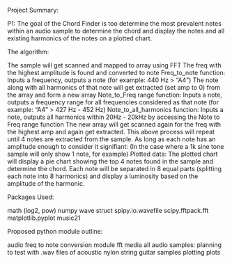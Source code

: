 Project Summary:



P1: The goal of the Chord Finder is too determine the most prevalent notes within an audio sample to determine the chord and display the notes and all existing harmonics of the notes on a plotted chart. 



The algorithm: 



The sample will get scanned and mapped to array using FFT
The freq with the highest amplitude is found and converted to note
Freq_to_note function: Inputs a frequency, outputs a note (for example: 440 Hz > “A4”)
The note along with all harmonics of that note will get extracted (set amp to 0) from the array and form a new array 
Note_to_Freq range function: Inputs a note, outputs a frequency range for all frequencies considered as that note (for example: “A4” > 427 Hz - 452 Hz)
Note_to_all_harmonics function: Inputs a note, outputs all harmonics within 20Hz - 20kHz by accessing the Note to Freq range function
The new array will get scanned again for the freq with the highest amp and again get extracted.
This above process will repeat until 4 notes are extracted from the sample. As long as each note has an amplitude enough to consider it signifiant: (In the case where a 1k sine tone sample will only show 1 note, for example)
Plotted data: The plotted chart will display a pie chart showing the top 4 notes found in the sample and determine the chord. Each note will be separated in 8 equal parts (splitting each note into 8 harmonics) and display a luminosity based on the amplitude of the harmonic.


Packages Used:

math (log2, pow)
numpy
wave
struct
spipy.io.wavefile
scipy.fftpack.fft
matplotlib.pyplot
music21


Proposed python module outline:

audio
freq to note conversion module
fft
media
all audio samples: planning to test with .wav files of acoustic nylon string guitar samples
plotting
plots

